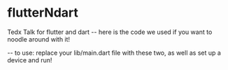 # flutterNdart
Tedx Talk for flutter and dart -- here is the code we used if you want to noodle around with it!

-- to use:
replace your lib/main.dart file with these two, as well as set up a device and run!
